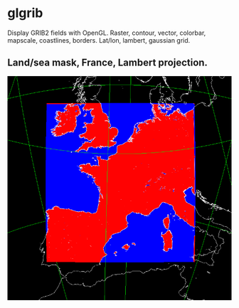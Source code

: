 # glgrib
Display GRIB2 fields with OpenGL. Raster, contour, vector, colorbar, mapscale, coastlines, borders. Lat/lon, lambert, gaussian grid.
## Land/sea mask, France, Lambert projection.
![](test.ref/aro/TEST_0000.png)



